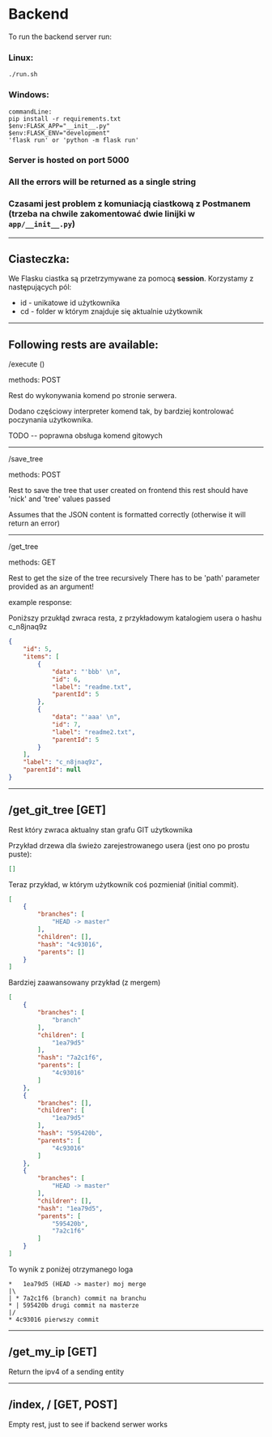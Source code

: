 # Backend

To run the backend server run:

### Linux:

```
./run.sh
```

### Windows:

```
commandLine:
pip install -r requirements.txt
$env:FLASK_APP="__init__.py"
$env:FLASK_ENV="development"
'flask run' or 'python -m flask run'
```

### Server is hosted on port 5000

### All the errors will be returned as a single string

### Czasami jest problem z komuniacją ciastkową z Postmanem (trzeba na chwile zakomentować dwie linijki w `app/__init__.py`)

---

## Ciasteczka:

We Flasku ciastka są przetrzymywane za pomocą **session**. 
Korzystamy z następujących pól:

* id - unikatowe id użytkownika
* cd - folder w którym znajduje się aktualnie użytkownik

---

## Following rests are available:

/execute ()

methods: POST

Rest do wykonywania komend po stronie serwera.

Dodano częściowy interpreter komend tak, by bardziej kontrolować poczynania
użytkownika. 

TODO -- poprawna obsługa komend gitowych

---

/save_tree

methods: POST

Rest to save the tree that user created on frontend
this rest should have 'nick' and 'tree' values passed

Assumes that the JSON content is formatted correctly
(otherwise it will return an error)

---

/get_tree

methods: GET

Rest to get the size of the tree recursively
There has to be 'path' parameter provided as an argument!

example response:

Poniższy przukłąd zwraca resta, z przykładowym katalogiem usera o hashu c_n8jnaq9z

```JSON
{
    "id": 5,
    "items": [
        {
            "data": "'bbb' \n",
            "id": 6,
            "label": "readme.txt",
            "parentId": 5
        },
        {
            "data": "'aaa' \n",
            "id": 7,
            "label": "readme2.txt",
            "parentId": 5
        }
    ],
    "label": "c_n8jnaq9z",
    "parentId": null
}
```

---

## /get_git_tree [GET]

Rest który zwraca aktualny stan grafu GIT użytkownika

Przykład drzewa dla świeżo zarejestrowanego usera (jest ono po prostu puste):

```JSON
[]
```

Teraz przykład, w którym użytkownik coś pozmieniał (initial commit).

```JSON
[
    {
        "branches": [
            "HEAD -> master"
        ],
        "children": [],
        "hash": "4c93016",
        "parents": []
    }
]
```

Bardziej zaawansowany przykład (z mergem)

```JSON
[
    {
        "branches": [
            "branch"
        ],
        "children": [
            "1ea79d5"
        ],
        "hash": "7a2c1f6",
        "parents": [
            "4c93016"
        ]
    },
    {
        "branches": [],
        "children": [
            "1ea79d5"
        ],
        "hash": "595420b",
        "parents": [
            "4c93016"
        ]
    },
    {
        "branches": [
            "HEAD -> master"
        ],
        "children": [],
        "hash": "1ea79d5",
        "parents": [
            "595420b",
            "7a2c1f6"
        ]
    }
]
```

To wynik z poniżej otrzymanego loga

```
*   1ea79d5 (HEAD -> master) moj merge
|\
| * 7a2c1f6 (branch) commit na branchu
* | 595420b drugi commit na masterze
|/
* 4c93016 pierwszy commit

```

---

## /get_my_ip [GET]

Return the ipv4 of a sending entity

---

## /index, / [GET, POST]

Empty rest, just to see if backend serwer works
